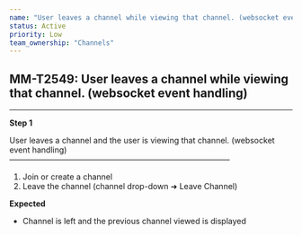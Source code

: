 ```yaml
---
name: "User leaves a channel while viewing that channel. (websocket event handling)"
status: Active
priority: Low
team_ownership: "Channels"
---
```


## MM-T2549: User leaves a channel while viewing that channel. (websocket event handling)

---

**Step 1**

User leaves a channel and the user is viewing that channel. (websocket event handling)\
————————————————————————————

1. Join or create a channel
2. Leave the channel (channel drop-down ➜ Leave Channel)

**Expected**

- Channel is left and the previous channel viewed is displayed
